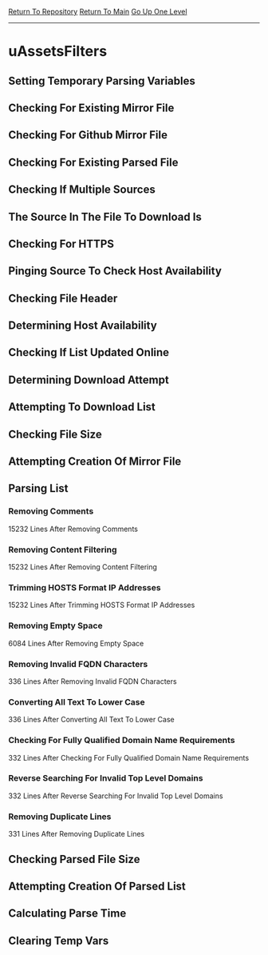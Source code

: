 [Return To Repository](https://github.com/deathbybandaid/piholeparser/)
[Return To Main](https://github.com/deathbybandaid/piholeparser/blob/master/RecentRunLogs/Mainlog.md)
[Go Up One Level](https://github.com/deathbybandaid/piholeparser/blob/master/RecentRunLogs/TopLevelScripts/30-Processing-External-Blacklists.md)
____________________________________
# uAssetsFilters
## Setting Temporary Parsing Variables
## Checking For Existing Mirror File
## Checking For Github Mirror File
## Checking For Existing Parsed File
## Checking If Multiple Sources
## The Source In The File To Download Is
## Checking For HTTPS
## Pinging Source To Check Host Availability
## Checking File Header
## Determining Host Availability
## Checking If List Updated Online
## Determining Download Attempt
## Attempting To Download List
## Checking File Size
## Attempting Creation Of Mirror File
## Parsing List
### Removing Comments
15232 Lines After Removing Comments
### Removing Content Filtering
15232 Lines After Removing Content Filtering
### Trimming HOSTS Format IP Addresses
15232 Lines After Trimming HOSTS Format IP Addresses
### Removing Empty Space
6084 Lines After Removing Empty Space
### Removing Invalid FQDN Characters
336 Lines After Removing Invalid FQDN Characters
### Converting All Text To Lower Case
336 Lines After Converting All Text To Lower Case
### Checking For Fully Qualified Domain Name Requirements
332 Lines After Checking For Fully Qualified Domain Name Requirements
### Reverse Searching For Invalid Top Level Domains
332 Lines After Reverse Searching For Invalid Top Level Domains
### Removing Duplicate Lines
331 Lines After Removing Duplicate Lines
## Checking Parsed File Size
## Attempting Creation Of Parsed List
## Calculating Parse Time
## Clearing Temp Vars
